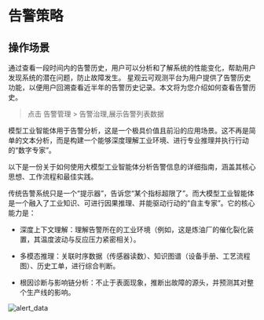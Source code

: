 # 告警策略

## 操作场景

通过查看一段时间内的告警历史，用户可以分析和了解系统的性能变化，帮助用户发现系统的潜在问题，防止故障发生。
星观云可观测平台为用户提供了告警历史功能，以便用户回溯查看近半年的告警历史记录。本文将为您介绍如何查看告警历史。

 > 点击 告警管理 > 告警治理,展示告警列表数据

模型工业智能体用于告警分析，这是一个极具价值且前沿的应用场景。这不再是简单的文本分析，而是构建一个能够深度理解工业环境、进行专业推理并执行行动的“数字专家”。

以下是一份关于如何使用大模型工业智能体分析告警信息的详细指南，涵盖其核心思想、工作流程和最佳实践。

传统告警系统只是一个“提示器”，告诉您“某个指标超限了”。而大模型工业智能体是一个融入了工业知识、可进行因果推理、并能驱动行动的“自主专家”。它的核心能力是：

 - 深度上下文理解：理解告警所在的工业环境（例如，这是炼油厂的催化裂化装置，其温度波动与反应压力紧密相关）。

 - 多模态推理：关联时序数据（传感器读数）、知识图谱（设备手册、工艺流程图）、历史工单，进行综合判断。

 - 根因诊断与影响链分析：不止于表面现象，推断出故障的源头，并预测其对整个生产线的影响。


![alert_data](/doc/assets/img/alert/alert_data.png)


